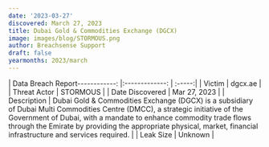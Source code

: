 ```yaml
---
date: '2023-03-27'
discovered: March 27, 2023
title: Dubai Gold & Commodities Exchange (DGCX)
image: images/blog/STORMOUS.png
author: Breachsense Support
draft: false
yearmonths: 2023/march
---
```


| Data Breach Report------------:     |:-------------:    | :-----:|
| Victim      | dgcx.ae      | 
| Threat Actor      | STORMOUS      | 
| Date Discovered      | Mar 27, 2023      | 
| Description      | Dubai Gold & Commodities Exchange (DGCX) is a subsidiary of Dubai Multi Commodities Centre (DMCC), a strategic initiative of the Government of Dubai, with a mandate to enhance commodity trade flows through the Emirate by providing the appropriate physical, market, financial infrastructure and services required.      | 
| Leak Size      | Unknown      | 

